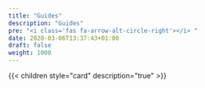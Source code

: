```yaml
---
title: "Guides"
description: "Guides"
pre: "<i class='fas fa-arrow-alt-circle-right'></i> "
date: 2020-03-06T13:37:43+01:00
draft: false
weight: 1000
---
```


{{< children style="card" description="true"  >}}
